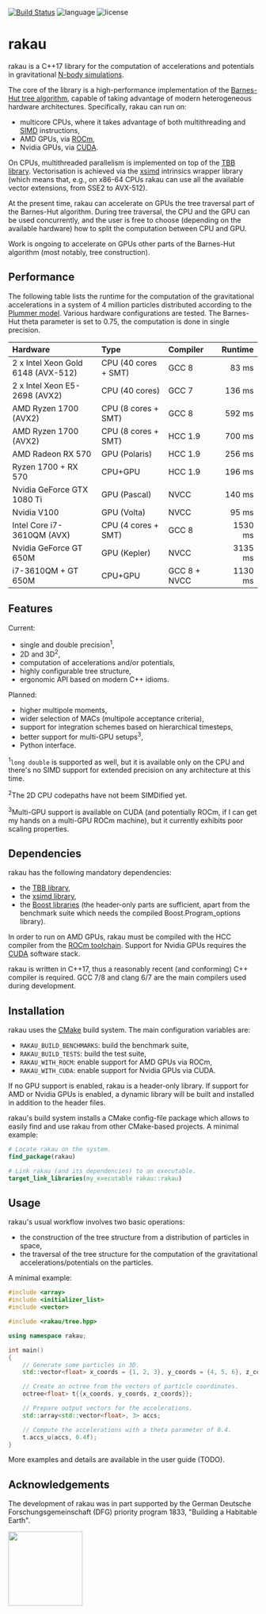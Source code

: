 [![Build Status](https://img.shields.io/travis/bluescarni/rakau/master.svg?logo=travis&style=for-the-badge)](https://travis-ci.org/bluescarni/rakau)
![language](https://img.shields.io/badge/language-C%2B%2B17-red.svg?style=for-the-badge)
![license](https://img.shields.io/badge/license-MPL2-blue.svg?style=for-the-badge)

rakau
=====

rakau is a C++17 library for the computation of accelerations and potentials in gravitational
[N-body simulations](https://en.wikipedia.org/wiki/N-body_simulation).

The core of the library is a high-performance implementation of the
[Barnes-Hut tree algorithm](https://en.wikipedia.org/wiki/Barnes%E2%80%93Hut_simulation), capable of
taking advantage of modern heterogeneous hardware architectures. Specifically, rakau can run on:

* multicore CPUs, where it takes advantage of both multithreading and [SIMD](https://en.wikipedia.org/wiki/SIMD) instructions,
* AMD GPUs, via [ROCm](https://rocm.github.io/),
* Nvidia GPUs, via [CUDA](https://en.wikipedia.org/wiki/CUDA).

On CPUs, multithreaded parallelism is implemented on top of the [TBB library](https://www.threadingbuildingblocks.org/).
Vectorisation is achieved via the [xsimd](https://github.com/QuantStack/xsimd) intrinsics wrapper library
(which means that, e.g., on x86-64 CPUs rakau can use all the available vector extensions, from SSE2 to AVX-512).

At the present time, rakau can accelerate on GPUs the tree traversal part of the Barnes-Hut algorithm.
During tree traversal, the CPU and the GPU can be used concurrently, and the user is free to choose
(depending on the available hardware) how to split the computation between CPU and GPU.

Work is ongoing to accelerate on GPUs other parts of the Barnes-Hut algorithm (most notably, tree
construction).

Performance
-----------

The following table lists the runtime for the computation of the gravitational accelerations
in a system of 4 million particles distributed according to the [Plummer model](https://en.wikipedia.org/wiki/Plummer_model).
Various hardware configurations are tested. The Barnes-Hut theta parameter is set to 0.75,
the computation is done in single precision.

| Hardware | Type | Compiler | Runtime |
| :------- | :--- | :------- | ------: |
| 2 x Intel Xeon Gold 6148 (AVX-512) | CPU (40 cores + SMT) | GCC 8 | 83 ms |
| 2 x Intel Xeon E5-2698 (AVX2) | CPU (40 cores) | GCC 7 | 136 ms |
| AMD Ryzen 1700 (AVX2) | CPU (8 cores + SMT) | GCC 8 | 592 ms |
| AMD Ryzen 1700 (AVX2) | CPU (8 cores + SMT) | HCC 1.9 | 700 ms |
| AMD Radeon RX 570 | GPU (Polaris) | HCC 1.9 | 256 ms |
| Ryzen 1700 + RX 570 | CPU+GPU | HCC 1.9 | 196 ms |
| Nvidia GeForce GTX 1080 Ti | GPU (Pascal) | NVCC | 140 ms |
| Nvidia V100 | GPU (Volta) | NVCC | 95 ms |
| Intel Core i7-3610QM (AVX) | CPU (4 cores + SMT) | GCC 8 | 1530 ms |
| Nvidia GeForce GT 650M | GPU (Kepler) | NVCC | 3135 ms |
| i7-3610QM + GT 650M | CPU+GPU | GCC 8 + NVCC | 1130 ms |

Features
--------

Current:

* single and double precision<sup>1</sup>,
* 2D and 3D<sup>2</sup>,
* computation of accelerations and/or potentials,
* highly configurable tree structure,
* ergonomic API based on modern C++ idioms.

Planned:

* higher multipole moments,
* wider selection of MACs (multipole acceptance criteria),
* support for integration schemes based on hierarchical timesteps,
* better support for multi-GPU setups<sup>3</sup>,
* Python interface.

<sup>1</sup>``long double`` is supported as well,
but it is available only on the CPU and there's no SIMD support for extended precision
on any architecture at this time.

<sup>2</sup>The 2D CPU codepaths have not beem SIMDified yet.

<sup>3</sup>Multi-GPU support is available on CUDA (and potentially ROCm,
if I can get my hands on a multi-GPU ROCm machine), but it currently exhibits poor
scaling properties.

Dependencies
------------

rakau has the following mandatory dependencies:

* the [TBB library](https://www.threadingbuildingblocks.org/),
* the [xsimd library](https://github.com/QuantStack/xsimd),
* the [Boost libraries](https://www.boost.org) (the header-only parts are sufficient,
  apart from the benchmark suite which needs the compiled Boost.Program_options library).

In order to run on AMD GPUs, rakau must be compiled with the HCC compiler from the
[ROCm toolchain](https://rocm.github.io/). Support for Nvidia GPUs requires the
[CUDA](https://en.wikipedia.org/wiki/CUDA) software stack.

rakau is written in C++17, thus a reasonably recent (and conforming) C++ compiler is required.
GCC 7/8 and clang 6/7 are the main compilers used during development.

Installation
------------

rakau uses the [CMake](https://cmake.org/) build system. The main configuration variables
are:

* ``RAKAU_BUILD_BENCHMARKS``: build the benchmark suite,
* ``RAKAU_BUILD_TESTS``: build the test suite,
* ``RAKAU_WITH_ROCM``: enable support for AMD GPUs via ROCm,
* ``RAKAU_WITH_CUDA``: enable support for Nvidia GPUs via CUDA.

If no GPU support is enabled, rakau is a header-only library. If support
for AMD or Nvidia GPUs is enabled, a dynamic library will be built and installed
in addition to the header files.

rakau's build system installs a CMake config-file package which allows to easily
find and use rakau from other CMake-based projects. A minimal example:

```cmake
# Locate rakau on the system.
find_package(rakau)

# Link rakau (and its dependencies) to an executable.
target_link_libraries(my_executable rakau::rakau)
```

Usage
-----

rakau's usual workflow involves two basic operations:

* the construction of the tree structure from a distribution of
  particles in space,
* the traversal of the tree structure for the computation of the
  gravitational accelerations/potentials on the particles.

A minimal example:

```c++
#include <array>
#include <initializer_list>
#include <vector>

#include <rakau/tree.hpp>

using namespace rakau;

int main()
{
    // Generate some particles in 3D.
    std::vector<float> x_coords = {1, 2, 3}, y_coords = {4, 5, 6}, z_coords = {7, 8, 9};

    // Create an octree from the vectors of particle coordinates.
    octree<float> t{{x_coords, y_coords, z_coords}};

    // Prepare output vectors for the accelerations.
    std::array<std::vector<float>, 3> accs;

    // Compute the accelerations with a theta parameter of 0.4.
    t.accs_u(accs, 0.4f);
}
```

More examples and details are available in the user guide (TODO).

Acknowledgements
----------------

The development of rakau was in part supported by the German
Deutsche Forschungsgemeinschaft (DFG) priority program 1833, "Building a Habitable Earth".

<img src="https://github.com/bluescarni/rakau/raw/master/spp1833.png" width="150">
